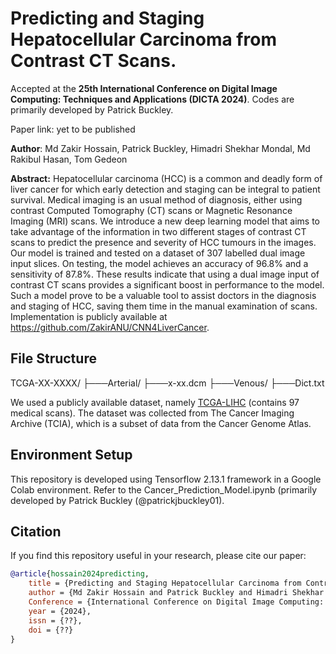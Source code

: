 # Predicting and Staging Hepatocellular Carcinoma from Contrast CT Scans. 
Accepted at the **25th International Conference on Digital Image Computing: Techniques and Applications (DICTA 2024)**. Codes are primarily developed by Patrick Buckley.

Paper link: yet to be published

**Author**: Md Zakir Hossain, Patrick Buckley, Himadri Shekhar Mondal, Md Rakibul Hasan, Tom Gedeon <br>

**Abstract:** Hepatocellular carcinoma (HCC) is a common and
deadly form of liver cancer for which early detection and
staging can be integral to patient survival. Medical imaging is
an usual method of diagnosis, either using contrast Computed
Tomography (CT) scans or Magnetic Resonance Imaging (MRI)
scans. We introduce a new deep learning model that aims to take
advantage of the information in two different stages of contrast
CT scans to predict the presence and severity of HCC tumours
in the images. Our model is trained and tested on a dataset
of 307 labelled dual image input slices. On testing, the model
achieves an accuracy of 96.8% and a sensitivity of 87.8%. These
results indicate that using a dual image input of contrast CT
scans provides a significant boost in performance to the model.
Such a model prove to be a valuable tool to assist doctors in the
diagnosis and staging of HCC, saving them time in the manual
examination of scans. Implementation is publicly available at https://github.com/ZakirANU/CNN4LiverCancer.

## File Structure

TCGA-XX-XXXX/
├───Arterial/
    ├───x-xx.dcm
├───Venous/
├───Dict.txt

We used a publicly available dataset, namely [TCGA-LIHC]([URL](https://github.com/hasan-rakibul/CNN-Cancer-CT-Scan?tab=readme-ov-file)) (contains 97 medical scans). The dataset was collected from The Cancer Imaging Archive (TCIA), which is a subset of data from the Cancer Genome Atlas. 


## Environment Setup

This repository is developed using Tensorflow 2.13.1 framework in a Google Colab environment. Refer to the Cancer_Prediction_Model.ipynb (primarily developed by Patrick Buckley (@patrickjbuckley01).


## Citation
If you find this repository useful in your research, please cite our paper:
```bibtex
@article{hossain2024predicting,
    title = {Predicting and Staging Hepatocellular Carcinoma from Contrast CT Scans},
    author = {Md Zakir Hossain and Patrick Buckley and Himadri Shekhar Mondal and Md Rakibul Hasan and Tom Gedeon},
    Conference = {International Conference on Digital Image Computing: Techniques and Applications},
    year = {2024},
    issn = {??},
    doi = {??}
}
```
